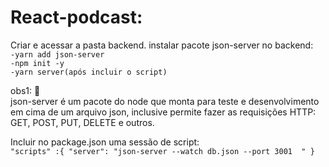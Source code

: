 # React-podcast:
Criar e acessar a pasta backend.
instalar pacote json-server no backend:<br>
`-yarn add json-server`<br>
`-npm init -y`<br>
`-yarn server(após incluir o script)`

obs1: :book: <br>
json-server é um pacote do node que monta para teste e desenvolvimento
em cima de um arquivo json, inclusive permite fazer as requisições HTTP:
GET, POST, PUT, DELETE e outros.

Incluir no package.json uma sessão de script: <br>
` "scripts" :{
    "server": "json-server --watch db.json --port 3001  "
  } `
